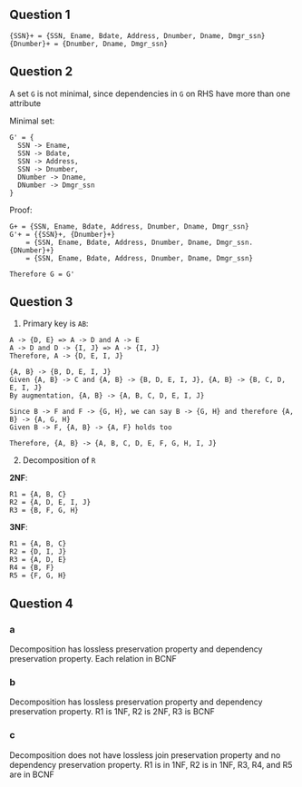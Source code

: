 ## Question 1

```
{SSN}+ = {SSN, Ename, Bdate, Address, Dnumber, Dname, Dmgr_ssn}
{Dnumber}+ = {Dnumber, Dname, Dmgr_ssn}
```

## Question 2

A set `G` is not minimal, since dependencies in `G` on RHS have more than one attribute

Minimal set:

```
G' = {
  SSN -> Ename,
  SSN -> Bdate,
  SSN -> Address,
  SSN -> Dnumber,
  DNumber -> Dname,
  DNumber -> Dmgr_ssn
}
```

Proof:

```
G+ = {SSN, Ename, Bdate, Address, Dnumber, Dname, Dmgr_ssn}
G'+ = {{SSN}+, {Dnumber}+}
    = {SSN, Ename, Bdate, Address, Dnumber, Dname, Dmgr_ssn. {DNumber}+}
    = {SSN, Ename, Bdate, Address, Dnumber, Dname, Dmgr_ssn}

Therefore G = G'
```

## Question 3

1. Primary key is `AB`: 

```
A -> {D, E} => A -> D and A -> E
A -> D and D -> {I, J} => A -> {I, J}
Therefore, A -> {D, E, I, J}

{A, B} -> {B, D, E, I, J}
Given {A, B} -> C and {A, B} -> {B, D, E, I, J}, {A, B} -> {B, C, D, E, I, J}
By augmentation, {A, B} -> {A, B, C, D, E, I, J}

Since B -> F and F -> {G, H}, we can say B -> {G, H} and therefore {A, B} -> {A, G, H}
Given B -> F, {A, B} -> {A, F} holds too

Therefore, {A, B} -> {A, B, C, D, E, F, G, H, I, J}
```

2. Decomposition of `R`

**2NF**:

```
R1 = {A, B, C}
R2 = {A, D, E, I, J}
R3 = {B, F, G, H}
```

**3NF**:

```
R1 = {A, B, C}
R2 = {D, I, J}
R3 = {A, D, E}
R4 = {B, F}
R5 = {F, G, H}

```

## Question 4

### a

Decomposition has lossless preservation property and dependency preservation property. Each relation in BCNF

### b

Decomposition has lossless preservation property and dependency preservation property. R1 is 1NF, R2 is 2NF, R3 is BCNF

### c

Decomposition does not have lossless join preservation property and no dependency preservation property. R1 is in 1NF, R2 is in 1NF, R3, R4, and R5 are in BCNF
